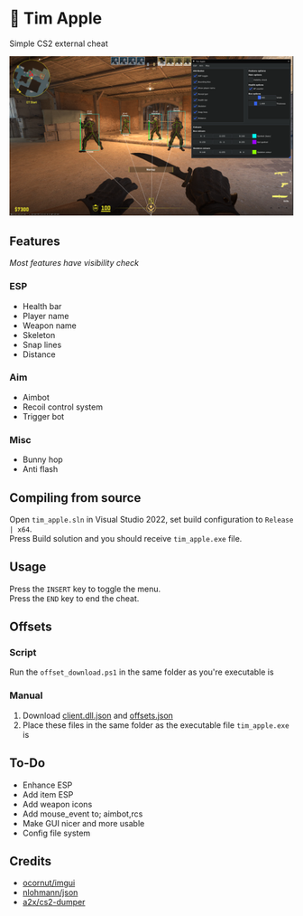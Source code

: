 # :apple: Tim Apple
Simple CS2 external cheat

![Preview](screenshots/preview.png)

## Features
*Most features have visibility check*
### ESP
- Health bar
- Player name
- Weapon name
- Skeleton
- Snap lines
- Distance
### Aim
- Aimbot
- Recoil control system
- Trigger bot
### Misc
- Bunny hop
- Anti flash

## Compiling from source
Open `tim_apple.sln` in Visual Studio 2022, set build configuration to `Release | x64`.      
Press Build solution and you should receive `tim_apple.exe` file.      

## Usage
Press the `INSERT` key to toggle the menu.     
Press the `END` key to end the cheat.

## Offsets
### Script 
Run the `offset_download.ps1` in the same folder as you're executable is
### Manual
1. Download [client.dll.json](https://github.com/a2x/cs2-dumper/blob/main/generated/client.dll.json) and [offsets.json](https://github.com/a2x/cs2-dumper/blob/main/generated/offsets.json)    
2. Place these files in the same folder as the executable file `tim_apple.exe` is     


## To-Do
- Enhance ESP
- Add item ESP
- Add weapon icons
- Add mouse_event to; aimbot,rcs
- Make GUI nicer and more usable
- Config file system

## Credits
- [ocornut/imgui](https://github.com/ocornut/imgui)
- [nlohmann/json](https://github.com/nlohmann/json)
- [a2x/cs2-dumper](https://github.com/a2x/cs2-dumper)

